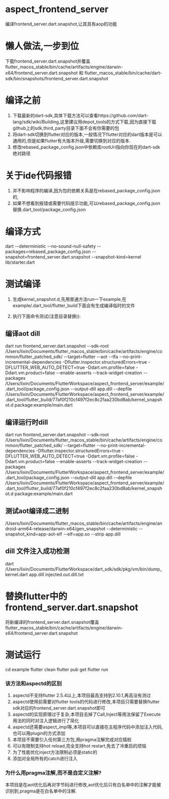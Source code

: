 # aspect_frontend_server

编译frontend_server.dart.snapshot,让其具有aop的功能


# 懒人做法,一步到位
下载frontend_server.dart.snapshot并覆盖 flutter_macos_stable/bin/cache/artifacts/engine/darwin-x64/frontend_server.dart.snapshot
和 
flutter_macos_stable/bin/cache/dart-sdk/bin/snapshots/frontend_server.dart.snapshot


# 编译之前
1. 下载最新的dart-sdk,具体下载方法可以查看https://github.com/dart-lang/sdk/wiki/Building,这里建议用depot_tools的方式下载,因为直接下载github上的sdk,third_party目录下面不会有你需要的包
2. 将dart-sdk切换到flutter对应的版本,一般情况下flutter对应的dart版本是可以通用的,但是如果flutter有大版本升级,需要切换到对应的版本.
3. 修改rebased_package_config.json中依赖库rootUri指向你现在的dart-sdk绝对路径

# 关于ide代码报错
1. 并不影响程序的编译,因为包的依赖关系是在rebased_package_config.json的,
2. 如果不想看到报错或需要代码提示功能,可以rebased_package_config.json替换.dart_tool/package_config.json

# 编译方式
dart --deterministic --no-sound-null-safety --packages=rebased_package_config.json --snapshot=frontend_server.dart.snapshot --snapshot-kind=kernel lib/starter.dart

# 测试编译
1. 生成kernel_snapshot.d,先用普通方法run一下example,在example/.dart_tool/flutter_build下面会有生成编译临时的文件

2. 执行下面命令测试(注意目录替换)):



## 编译aot dill
dart run frontend_server.dart.snapshot --sdk-root /Users/lixin/Documents/flutter_macos_stable/bin/cache/artifacts/engine/common/flutter_patched_sdk/ --target=flutter --aot --tfa --no-print-incremental-dependencies -Dflutter.inspector.structuredErrors=true -DFLUTTER_WEB_AUTO_DETECT=true -Ddart.vm.profile=false -Ddart.vm.product=false --enable-asserts --track-widget-creation --packages /Users/lixin/Documents/FlutterWorkspace/aspect_frontend_server/example/.dart_tool/package_config.json --output-dill app.dill --depfile /Users/lixin/Documents/FlutterWorkspace/aspect_frontend_server/example/.dart_tool/flutter_build/77af0f210cf497f2ec8c2faa230bd8ab/kernel_snapshot.d package:example/main.dart

## 编译运行时dill
dart run frontend_server.dart.snapshot --sdk-root /Users/lixin/Documents/flutter_macos_stable/bin/cache/artifacts/engine/common/flutter_patched_sdk/ --target=flutter --no-print-incremental-dependencies -Dflutter.inspector.structuredErrors=true -DFLUTTER_WEB_AUTO_DETECT=true -Ddart.vm.profile=false -Ddart.vm.product=false --enable-asserts --track-widget-creation --packages /Users/lixin/Documents/FlutterWorkspace/aspect_frontend_server/example/.dart_tool/package_config.json --output-dill app.dill --depfile /Users/lixin/Documents/FlutterWorkspace/aspect_frontend_server/example/.dart_tool/flutter_build/77af0f210cf497f2ec8c2faa230bd8ab/kernel_snapshot.d package:example/main.dart

## 测试aot编译成二进制
/Users/lixin/Documents/flutter_macos_stable/bin/cache/artifacts/engine/android-arm64-release/darwin-x64/gen_snapshot --deterministic --snapshot_kind=app-aot-elf --elf=app.so --strip app.dill

## dill 文件注入成功检测
dart /Users/lixin/Documents/FlutterWorkspace/dart_sdk/sdk/pkg/vm/bin/dump_kernel.dart app.dill injected.out.dill.txt

# 替换flutter中的frontend_server.dart.snapshot
将新编译的frontend_server.dart.snapshot覆盖 flutter_macos_stable/bin/cache/artifacts/engine/darwin-x64/frontend_server.dart.snapshot

# 测试运行
cd example
flutter clean
flutter pub get
flutter run

### 该方法和aspectd的区别
1. aspectd不支持flutter 2.5.4以上,本项目最高支持到2.10.1,再高没有测过
2. aspectd使用前需要对flutter tools的代码进行修改,本项目只需要替换flutter sdk对应的frontend_server.dart.snapshot即可
3. aspectd的实现原理过于复杂,本项目去掉了Call,Inject等用法保留了Execute用法的同时对注入逻辑进行了简化
4. aspectd还需要aspect_impl等,本项目可以直接在主程序代码中添加注入代码,也可以用plugin的方式添加
5. 本项目不需要引入任何第三方包,用pragma注解完成对应插桩
6. 可以有限制支持hot reload,完全支持hot restart,免去了冷重启的烦恼
7. 为了性能优化inject方法限制必须是static的
8. 添加对全局所有的catch进行注入

### 为什么用pragma注解,而不是自定义注解?
本项目是在aot优化后再对字节码进行修改,aot优化后只有白名单中的注解才能被识别到,pragma是在白名单中的注解.






